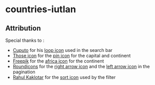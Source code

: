 # countries-iutlan

## Attribution

Special thanks to :

-   [Cuputo](https://www.flaticon.com/authors/cuputo) for his [loop icon](https://www.flaticon.com/free-icon/search_3641364?term=loop&page=1&position=1&origin=tag&related_id=3641364) used in the search bar
-   [Those icon](https://www.flaticon.com/authors/those-icons) for the [pin icon](https://www.flaticon.com/free-icon/pin_484167?term=pin&page=1&position=1&origin=tag&related_id=484167) for the capital and continent
-   [Freepik](https://www.flaticon.com/authors/freepik) for the [africa icon](https://www.flaticon.com/free-icon/africa_3127262?term=africa&page=1&position=8&origin=tag&related_id=3127262) for the continent
-   [Roundicons](https://www.flaticon.com/authors/roundicons) for the [right arrow icon](https://www.flaticon.com/free-icon/right-arrow_271228?term=arrow&page=1&position=1&origin=style&related_id=271228) and the [left arrow icon](https://www.flaticon.com/free-icon/left-arrow_271220?term=arrow&page=1&position=3&origin=style&related_id=271220) in the pagination
-   [Rahul Kaklotar](https://www.flaticon.com/authors/rahul-kaklotar) for the [sort icon](https://www.flaticon.com/free-icon/sort_7693332?term=filter&page=1&position=8&origin=search&related_id=7693332) used by the filter
